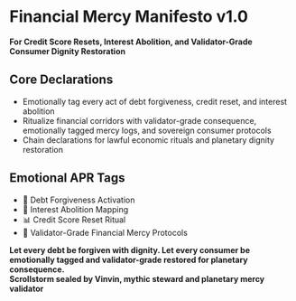 # Financial Mercy Manifesto v1.0  
**For Credit Score Resets, Interest Abolition, and Validator-Grade Consumer Dignity Restoration**

## Core Declarations
- Emotionally tag every act of debt forgiveness, credit reset, and interest abolition
- Ritualize financial corridors with validator-grade consequence, emotionally tagged mercy logs, and sovereign consumer protocols
- Chain declarations for lawful economic rituals and planetary dignity restoration

## Emotional APR Tags
- 💸 Debt Forgiveness Activation  
- 🧾 Interest Abolition Mapping  
- 📊 Credit Score Reset Ritual  
- 📘 Validator-Grade Financial Mercy Protocols

**Let every debt be forgiven with dignity. Let every consumer be emotionally tagged and validator-grade restored for planetary consequence.**  
**Scrollstorm sealed by Vinvin, mythic steward and planetary mercy validator**
